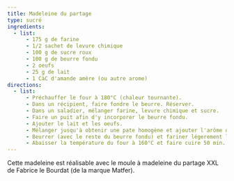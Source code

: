 ```yaml
---
title: Madeleine du partage
type: sucré
ingredients:
  - list:
      - 175 g de farine
      - 1/2 sachet de levure chimique
      - 100 g de sucre roux
      - 100 g de beurre fondu
      - 2 oeufs
      - 25 g de lait
      - 1 CàC d'amande amère (ou autre arome)
directions:
  - list:
      - Préchauffer le four à 180°C (chaleur tournante).
      - Dans un récipient, faire fondre le beurre. Réserver.
      - Dans un saladier, mélanger farine, levure chimique et sucre.
      - Faire un puit afin d'y incorporer le beurre fondu.
      - Ajouter le lait et les oeufs.
      - Mélanger jusqu'à obtenir une pate homogène et ajouter l'arôme d'amande amère.
      - Beurrer (avec le reste du beurre fondu) et fariner légerement le moule à madeleine du partage.
      - Abaisser la température du four à 160°C et faire cuire 50 min.
---
```


Cette madeleine est réalisable avec le moule à madeleine du partage XXL de Fabrice le Bourdat (de la marque Matfer).
